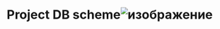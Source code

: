# Project DB scheme![изображение](https://user-images.githubusercontent.com/116020666/227299643-f0e97fae-2372-4afb-be38-d5edf519a4d5.png)

